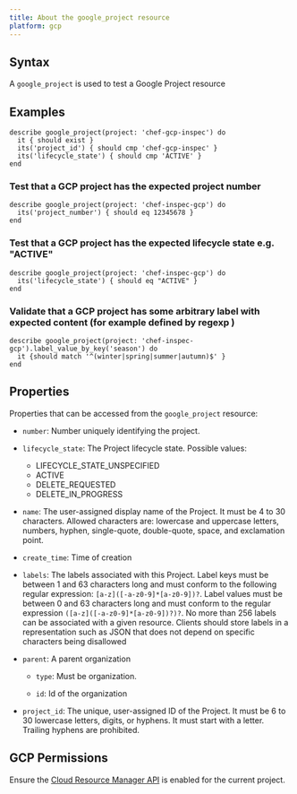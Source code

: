 ```yaml
---
title: About the google_project resource
platform: gcp
---
```


## Syntax
A `google_project` is used to test a Google Project resource

## Examples
```
describe google_project(project: 'chef-gcp-inspec') do
  it { should exist }
  its('project_id') { should cmp 'chef-gcp-inspec' }
  its('lifecycle_state') { should cmp 'ACTIVE' }
end
```

### Test that a GCP project has the expected project number

    describe google_project(project: 'chef-inspec-gcp') do
      its('project_number') { should eq 12345678 }
    end

### Test that a GCP project has the expected lifecycle state e.g. "ACTIVE"

    describe google_project(project: 'chef-inspec-gcp') do
      its('lifecycle_state') { should eq "ACTIVE" }
    end

### Validate that a GCP project has some arbitrary label with expected content (for example defined by regexp )

    describe google_project(project: 'chef-inspec-gcp').label_value_by_key('season') do
      it {should match '^(winter|spring|summer|autumn)$' }
    end

## Properties
Properties that can be accessed from the `google_project` resource:


  * `number`: Number uniquely identifying the project.

  * `lifecycle_state`: The Project lifecycle state.
  Possible values:
    * LIFECYCLE_STATE_UNSPECIFIED
    * ACTIVE
    * DELETE_REQUESTED
    * DELETE_IN_PROGRESS

  * `name`: The user-assigned display name of the Project. It must be 4 to 30 characters. Allowed characters are: lowercase and uppercase letters, numbers, hyphen, single-quote, double-quote, space, and exclamation point.

  * `create_time`: Time of creation

  * `labels`: The labels associated with this Project.  Label keys must be between 1 and 63 characters long and must conform to the following regular expression: `[a-z]([-a-z0-9]*[a-z0-9])?`.  Label values must be between 0 and 63 characters long and must conform to the regular expression `([a-z]([-a-z0-9]*[a-z0-9])?)?`.  No more than 256 labels can be associated with a given resource.  Clients should store labels in a representation such as JSON that does not depend on specific characters being disallowed

  * `parent`: A parent organization

    * `type`: Must be organization.

    * `id`: Id of the organization

  * `project_id`: The unique, user-assigned ID of the Project. It must be 6 to 30 lowercase letters, digits, or hyphens. It must start with a letter. Trailing hyphens are prohibited.


## GCP Permissions

Ensure the [Cloud Resource Manager API](https://console.cloud.google.com/apis/library/cloudresourcemanager.googleapis.com/) is enabled for the current project.
